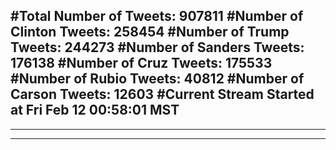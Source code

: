 #Total Number of Tweets: 907811 
#Number of Clinton Tweets: 258454
#Number of Trump Tweets: 244273
#Number of Sanders Tweets: 176138
#Number of Cruz Tweets: 175533
#Number of Rubio Tweets: 40812
#Number of Carson Tweets: 12603
#Current Stream Started at Fri Feb 12 00:58:01 MST
---
---
---
